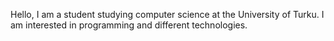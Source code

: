Hello, I am a student studying computer science at the University of Turku. I am interested in programming and different technologies.
<!---
Jfahvo/Jfahvo is a ✨ special ✨ repository because its `README.md` (this file) appears on your GitHub profile.
You can click the Preview link to take a look at your changes.
--->
